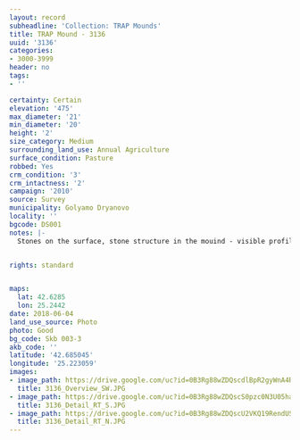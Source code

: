 ```yaml
---
layout: record
subheadline: 'Collection: TRAP Mounds'
title: TRAP Mound - 3136
uuid: '3136'
categories:
- 3000-3999
header: no
tags:
- ''

certainty: Certain
elevation: '475'
max_diameter: '21'
min_diameter: '20'
height: '2'
size_category: Medium
surrounding_land_use: Annual Agriculture
surface_condition: Pasture
robbed: Yes
crm_condition: '3'
crm_intactness: '2'
campaign: '2010'
source: Survey
municipality: Golyamo Dryanovo
locality: ''
bgcode: DS001
notes: |-
  Stones on the surface, stone structure in the mouind - visible profile in robbers' trench.


rights: standard


maps:
  lat: 42.6285
  lon: 25.2442
date: 2018-06-04
land_use_source: Photo
photo: Good
bg_code: Skb 003-3
akb_code: ''
latitude: '42.685045'
longitude: '25.223059'
images:
- image_path: https://drive.google.com/uc?id=0B3Rg88wZDQscdlBpR2gyWnA4Rk0
  title: 3136_Overview_SW.JPG
- image_path: https://drive.google.com/uc?id=0B3Rg88wZDQscS0pzc0N3U05haUE
  title: 3136_Detail_RT_S.JPG
- image_path: https://drive.google.com/uc?id=0B3Rg88wZDQscU2VKQ19RendUSTg
  title: 3136_Detail_RT_N.JPG
---
```

